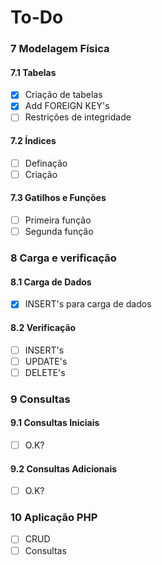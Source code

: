 # To-Do

### 7 Modelagem Física
#### 7.1 Tabelas
- [x] Criação de tabelas
- [x] Add FOREIGN KEY's
- [ ] Restrições de integridade

#### 7.2 Índices
- [ ] Definação
- [ ] Criação

#### 7.3 Gatilhos e Funções
- [ ] Primeira função
- [ ] Segunda função

### 8 Carga e verificação
#### 8.1 Carga de Dados
- [x] INSERT's para carga de dados

#### 8.2 Verificação
- [ ] INSERT's
- [ ] UPDATE's
- [ ] DELETE's

### 9 Consultas
#### 9.1 Consultas Iniciais
- [ ] O.K?

#### 9.2 Consultas Adicionais
- [ ] O.K?

### 10 Aplicação PHP
- [ ] CRUD
- [ ] Consultas

